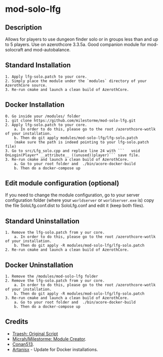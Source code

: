 # mod-solo-lfg

## Description

Allows for players to use dungeon finder solo or in groups less than and up to 5 players. Use on azerothcore 3.3.5a. Good companion module for mod-solocraft and mod-autobalance.

## Standard Installation
```
1. Apply lfg-solo.patch to your core.
2. Simply place the module under the `modules` directory of your AzerothCore source. 
3. Re-run cmake and launch a clean build of AzerothCore.
```

## Docker Installation
```
0. Go inside your /modules/ folder
1. git clone https://github.com/milestorme/mod-solo-lfg.git
2. Apply lfg-solo.patch to your core.
    a. In order to do this, please go to the root /azerothcore-wotlk of your installation.
    b. Then do git apply modules/mod-solo-lfg/lfg-solo.patch 
    (make sure the path is indeed pointing to your lfg-solo.patch file)
3. Go to src/Lfg_solo.cpp and replace line 24 with ```   void OnLogin(Player* __attribute__ ((unused))player)``` save file.
3. Re-run cmake and launch a clean build of AzerothCore.
    a. Go to your root folder and  ./bin/acore-docker-build
    b. Then do a docker-compose up
```

## Edit module configuration (optional)

If you need to change the module configuration, go to your server configuration folder (where your `worldserver` or `worldserver.exe` is)
copy the file SoloLfg.conf.dist to SoloLfg.conf and edit it (keep both files).

## Standard Uninstallation
```
1. Remove the lfg-solo.patch from y our core.
    a. In order to do this, please go to the root /azerothcore-wotlk of your installation.
    b. Then do git apply -R modules/mod-solo-lfg/lfg-solo.patch 
2. Re-run cmake and launch a clean build of AzerothCore.
```

## Docker Uninstallation
```
1. Remove the /modules/mod-solo-lfg folder
2. Remove the lfg-solo.patch from y our core.
    a. In order to do this, please go to the root /azerothcore-wotlk of your installation.
    b. Then do git apply -R modules/mod-solo-lfg/lfg-solo.patch 
3. Re-run cmake and launch a clean build of AzerothCore.
    a. Go to your root folder and  ./bin/acore-docker-build
    b. Then do a docker-compose up
```


## Credits
*  [Traesh: Original Script](https://github.com/Traesh)
*  [Micrah/Milestorme: Module Creator](https://github.com/milestorme).
*  [Conan513](https://github.com/conan513).
*  [Artanisx](https://github.com/Artanisx) - Update for Docker installations.
